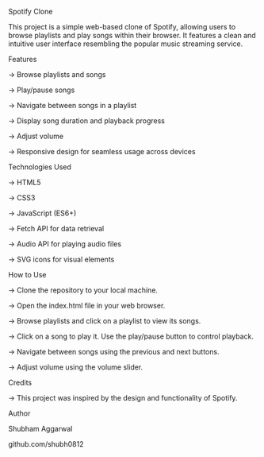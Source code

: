 Spotify Clone

This project is a simple web-based clone of Spotify, allowing users to browse playlists and play songs within their browser. It features a clean and intuitive user interface resembling the popular music streaming service.

Features

-> Browse playlists and songs

-> Play/pause songs

-> Navigate between songs in a playlist

-> Display song duration and playback progress

-> Adjust volume

-> Responsive design for seamless usage across devices

Technologies Used

-> HTML5

-> CSS3

-> JavaScript (ES6+)

-> Fetch API for data retrieval

-> Audio API for playing audio files

-> SVG icons for visual elements

How to Use

-> Clone the repository to your local machine.

-> Open the index.html file in your web browser.

-> Browse playlists and click on a playlist to view its songs.

-> Click on a song to play it. Use the play/pause button to control playback.

-> Navigate between songs using the previous and next buttons.

-> Adjust volume using the volume slider.

Credits

-> This project was inspired by the design and functionality of Spotify.

Author

Shubham Aggarwal

github.com/shubh0812

